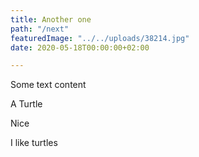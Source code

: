 ```yaml
---
title: Another one
path: "/next"
featuredImage: "../../uploads/38214.jpg"
date: 2020-05-18T00:00:00+02:00

---
```

Some text content

A Turtle

Nice

I like turtles